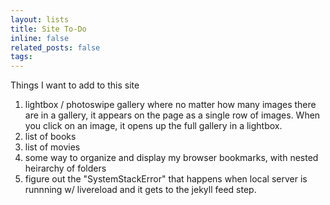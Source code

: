 ```yaml
---
layout: lists
title: Site To-Do
inline: false
related_posts: false
tags: 
---
```


Things I want to add to this site

1. lightbox / photoswipe gallery where no matter how many images there are in a gallery, it appears on the page as a single row of images. When you click on an image, it opens up the full gallery in a lightbox.
2. list of books
3. list of movies
4. some way to organize and display my browser bookmarks, with nested heirarchy of folders
5. figure out the "SystemStackError" that happens when local server is runnning w/ livereload and it gets to the jekyll feed step.